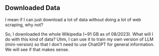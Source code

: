 ## Downloaded Data

I mean if I can just download a lot of data without doing a lot of web scraping, why not?

So, I downloaded the whole Wikipedia (~91 GB as of 08/2023). What will I do with this kind of data? Uhm, I can use it to train my own version of LLM (mini-version) so that I don't need to use ChatGPT for general information. We will see if that makes sense.